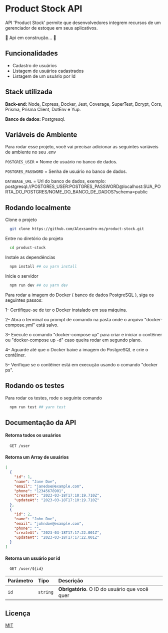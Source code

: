 # Product Stock API

API 'Product Stock' permite que desenvolvedores integrem recursos de um gerenciador de estoque em seus aplicativos.

🚧 Api em construção... 🚧

## Funcionalidades

- Cadastro de usuários
- Listagem de usuários cadastrados
- Listagem de um usuário por Id

## Stack utilizada

**Back-end:** Node, Express, Docker, Jest, Coverage, SuperTest, Bcrypt, Cors, Prisma, Prisma Client, DotEnv e Yup.

**Banco de dados:** Postgresql.

## Variáveis de Ambiente

Para rodar esse projeto, você vai precisar adicionar as seguintes variáveis de ambiente no seu .env

`POSTGRES_USER` = Nome de usuário no banco de dados.

`POSTGRES_PASSWORD` = Senha de usuário no banco de dados.

`DATABASE_URL` = Url do banco de dados, exemplo: postgresql://POSTGRES_USER:POSTGRES_PASSWORD@localhost:SUA_PORTA_DO_POSTGRES/NOME_DO_BANCO_DE_DADOS?schema=public

## Rodando localmente

Clone o projeto

```bash
  git clone https://github.com/Alexsandro-ms/product-stock.git
```

Entre no diretório do projeto

```bash
  cd product-stock
```

Instale as dependências

```bash
  npm install ## ou yarn install
```

Inicie o servidor

```bash
  npm run dev ## ou yarn dev
```

Para rodar a imagem do Docker ( banco de dados PostgreSQL ), siga os seguintes passos:

1- Certifique-se de ter o Docker instalado em sua máquina.

2- Abra o terminal ou prompt de comando na pasta onde o arquivo "docker-compose.yml" está salvo.

3- Execute o comando "docker-compose up" para criar e iniciar o contêiner ou "docker-compose up -d" caso queira rodar em segundo plano.

4- Aguarde até que o Docker baixe a imagem do PostgreSQL e crie o contêiner.

5- Verifique se o contêiner está em execução usando o comando "docker ps".

## Rodando os testes

Para rodar os testes, rode o seguinte comando

```bash
  npm run test ## yarn test
```

## Documentação da API

#### Retorna todos os usuários

```http
  GET /user
```

#### Retorna um Array de usuários

```json
[
  {
    "id": 1,
    "name": "Jane Doe",
    "email": "janedoe@example.com",
    "phone": "12345678901",
    "createAt": "2023-03-18T17:10:19.710Z",
    "updateAt": "2023-03-18T17:10:19.710Z"
  },
  {
    "id": 2,
    "name": "John Doe",
    "email": "johndoe@example.com",
    "phone": "",
    "createAt": "2023-03-18T17:17:22.001Z",
    "updateAt": "2023-03-18T17:17:22.001Z"
  }
]
```

#### Retorna um usuário por id

```http
  GET /user/${id}
```

| Parâmetro | Tipo     | Descrição                                      |
| :-------- | :------- | :--------------------------------------------- |
| `id`      | `string` | **Obrigatório**. O ID do usuário que você quer |

## Licença

[MIT](https://choosealicense.com/licenses/mit/)
